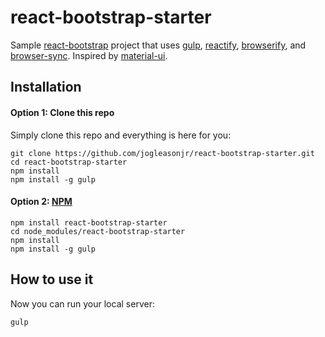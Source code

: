 # react-bootstrap-starter
Sample [react-bootstrap](https://github.com/react-bootstrap/react-bootstrap/) project that uses [gulp](https://github.com/gulpjs/gulp), [reactify](https://github.com/andreypopp/reactify), [browserify](https://github.com/substack/node-browserify), and [browser-sync](https://github.com/BrowserSync/browser-sync). Inspired by [material-ui](https://github.com/callemall/material-ui).

## Installation

#### Option 1: Clone this repo

Simply clone this repo and everything is here for you:

```
git clone https://github.com/jogleasonjr/react-bootstrap-starter.git
cd react-bootstrap-starter
npm install
npm install -g gulp
```

#### Option 2: [NPM](https://www.npmjs.com/package/react-bootstrap-starter)

```
npm install react-bootstrap-starter
cd node_modules/react-bootstrap-starter
npm install
npm install -g gulp
```

## How to use it

Now you can run your local server:
```
gulp
```
